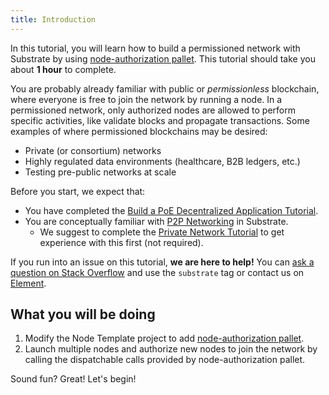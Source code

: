 ```yaml
---
title: Introduction
---
```


In this tutorial, you will learn how to build a permissioned network with Substrate by using
[node-authorization pallet](https://docs.rs/pallet-node-authorization/3.0.0/pallet_node_authorization/).
This tutorial should take you about **1 hour** to complete. 

 You are probably already familiar with public or *permissionless* blockchain, where everyone
 is free to join the network by running a node. In a permissioned network, only authorized
 nodes are allowed to perform specific activities, like validate blocks and propagate
 transactions. Some examples of where permissioned blockchains may be desired:
 - Private (or consortium) networks
 - Highly regulated data environments (healthcare, B2B ledgers, etc.)
 - Testing pre-public networks at scale

Before you start, we expect that:

* You have completed the 
[Build a PoE Decentralized Application Tutorial](https://substrate.dev/docs/en/tutorials/build-a-dapp/).
* You are conceptually familiar with
[P2P Networking](https://wiki.polkadot.network/docs/faq/#what-is-libp2p) in Substrate. 
    * We suggest to complete the [Private Network Tutorial](../start-a-private-network/index)
      to get experience with this first (not required). 

If you run into an issue on this tutorial, **we are here to help!** You can [ask a question on Stack Overflow](https://stackoverflow.com/questions/tagged/substrate) and use the `substrate` tag or contact us on
[Element](https://matrix.to/#/#substrate-technical:matrix.org).

## What you will be doing

1. Modify the Node Template project to add 
[node-authorization pallet](https://docs.rs/pallet-node-authorization/3.0.0/pallet_node_authorization/).
2. Launch multiple nodes and authorize new nodes to join the network by calling
the dispatchable calls provided by node-authorization pallet.

Sound fun? Great! Let's begin!
